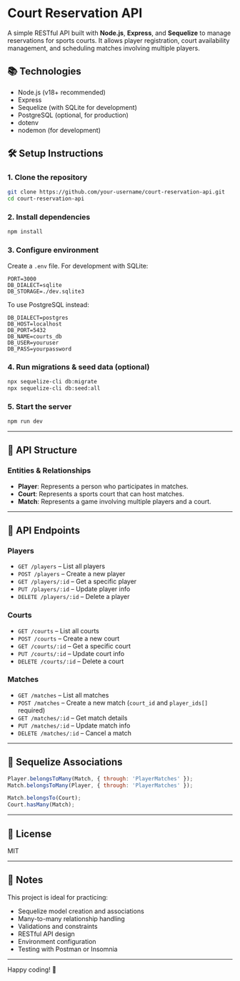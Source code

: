 
# Court Reservation API

A simple RESTful API built with **Node.js**, **Express**, and **Sequelize** to manage reservations for sports courts. It allows player registration, court availability management, and scheduling matches involving multiple players.

## 📚 Technologies
- Node.js (v18+ recommended)
- Express
- Sequelize (with SQLite for development)
- PostgreSQL (optional, for production)
- dotenv
- nodemon (for development)

## 🛠️ Setup Instructions

### 1. Clone the repository
```bash
git clone https://github.com/your-username/court-reservation-api.git
cd court-reservation-api
```

### 2. Install dependencies
```bash
npm install
```

### 3. Configure environment
Create a `.env` file. For development with SQLite:
```env
PORT=3000
DB_DIALECT=sqlite
DB_STORAGE=./dev.sqlite3
```

To use PostgreSQL instead:
```env
DB_DIALECT=postgres
DB_HOST=localhost
DB_PORT=5432
DB_NAME=courts_db
DB_USER=youruser
DB_PASS=yourpassword
```

### 4. Run migrations & seed data (optional)
```bash
npx sequelize-cli db:migrate
npx sequelize-cli db:seed:all
```

### 5. Start the server
```bash
npm run dev
```

---

## 🧱 API Structure

### Entities & Relationships
- **Player**: Represents a person who participates in matches.
- **Court**: Represents a sports court that can host matches.
- **Match**: Represents a game involving multiple players and a court.

---

## 🔄 API Endpoints

### Players
- `GET /players` – List all players
- `POST /players` – Create a new player
- `GET /players/:id` – Get a specific player
- `PUT /players/:id` – Update player info
- `DELETE /players/:id` – Delete a player

### Courts
- `GET /courts` – List all courts
- `POST /courts` – Create a new court
- `GET /courts/:id` – Get a specific court
- `PUT /courts/:id` – Update court info
- `DELETE /courts/:id` – Delete a court

### Matches
- `GET /matches` – List all matches
- `POST /matches` – Create a new match (`court_id` and `player_ids[]` required)
- `GET /matches/:id` – Get match details
- `PUT /matches/:id` – Update match info
- `DELETE /matches/:id` – Cancel a match

---

## 🔗 Sequelize Associations

```js
Player.belongsToMany(Match, { through: 'PlayerMatches' });
Match.belongsToMany(Player, { through: 'PlayerMatches' });

Match.belongsTo(Court);
Court.hasMany(Match);
```

---

## 📌 License
MIT

---

## 🧪 Notes
This project is ideal for practicing:
- Sequelize model creation and associations
- Many-to-many relationship handling
- Validations and constraints
- RESTful API design
- Environment configuration
- Testing with Postman or Insomnia

---

Happy coding! 🚀